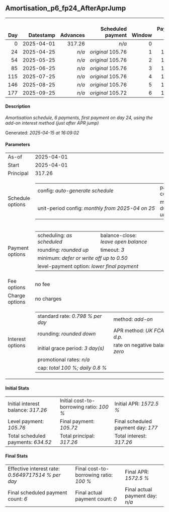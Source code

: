<h2>Amortisation_p6_fp24_AfterAprJump</h2><table><thead style="vertical-align: bottom;"><th style="text-align: right;">Day</th><th style="text-align: right;">Datestamp</th><th style="text-align: right;">Advances</th><th style="text-align: right;">Scheduled payment</th><th style="text-align: right;">Window</th><th style="text-align: right;">Payment due</th><th style="text-align: right;">Actual payments</th><th style="text-align: right;">Generated payment</th><th style="text-align: right;">Net effect</th><th style="text-align: right;">Payment status</th><th style="text-align: right;">Balance status</th><th style="text-align: right;">Simple interest</th><th style="text-align: right;">New interest</th><th style="text-align: right;">New charges</th><th style="text-align: right;">Principal portion</th><th style="text-align: right;">Fee portion</th><th style="text-align: right;">Interest portion</th><th style="text-align: right;">Charges portion</th><th style="text-align: right;">Fee refund</th><th style="text-align: right;">Principal balance</th><th style="text-align: right;">Fee balance</th><th style="text-align: right;">Interest balance</th><th style="text-align: right;">Charges balance</th><th style="text-align: right;">Settlement figure</th><th style="text-align: right;">Fee refund if&nbsp;settled</th></thead><tr style="text-align: right;"><td class="ci00">0</td><td class="ci01" style="white-space: nowrap;">2025-04-01</td><td class="ci02">317.26</td><td class="ci03" style="white-space: nowrap;"><i>n/a<i></td><td class="ci04">0</td><td class="ci05">0.00</td><td class="ci06"><i>n/a</i></td><td class="ci07"><i>n/a</i></td><td class="ci08">0.00</td><td class="ci09"><i>information&nbsp;only</i></td><td class="ci10">open</td><td class="ci13">0.0000</td><td class="ci14">0.0000</td><td class="ci15"><i>n/a</i></td><td class="ci16">0.00</td><td class="ci17">0.00</td><td class="ci18">0.00</td><td class="ci19">0.00</td><td class="ci20">0.00</td><td class="ci21">317.26</td><td class="ci22">0.00</td><td class="ci23">317.2600</td><td class="ci24">0.00</td><td class="ci25">317.26</td><td class="ci26">0.00</td></tr><tr style="text-align: right;"><td class="ci00">24</td><td class="ci01" style="white-space: nowrap;">2025-04-25</td><td class="ci02"><i>n/a</i></td><td class="ci03" style="white-space: nowrap;"><i>original</i> 105.76</td><td class="ci04">1</td><td class="ci05">105.76</td><td class="ci06"><i>n/a</i></td><td class="ci07"><i>n/a</i></td><td class="ci08">105.76</td><td class="ci09"><i>not&nbsp;yet&nbsp;due</i></td><td class="ci10">open</td><td class="ci13">60.7616</td><td class="ci14">0.0000</td><td class="ci15"><i>n/a</i></td><td class="ci16">0.00</td><td class="ci17">0.00</td><td class="ci18">105.76</td><td class="ci19">0.00</td><td class="ci20">0.00</td><td class="ci21">317.26</td><td class="ci22">0.00</td><td class="ci23">211.5000</td><td class="ci24">0.00</td><td class="ci25">378.02</td><td class="ci26">0.00</td></tr><tr style="text-align: right;"><td class="ci00">54</td><td class="ci01" style="white-space: nowrap;">2025-05-25</td><td class="ci02"><i>n/a</i></td><td class="ci03" style="white-space: nowrap;"><i>original</i> 105.76</td><td class="ci04">2</td><td class="ci05">105.76</td><td class="ci06"><i>n/a</i></td><td class="ci07"><i>n/a</i></td><td class="ci08">105.76</td><td class="ci09"><i>not&nbsp;yet&nbsp;due</i></td><td class="ci10">open</td><td class="ci13">75.9520</td><td class="ci14">0.0000</td><td class="ci15"><i>n/a</i></td><td class="ci16">0.00</td><td class="ci17">0.00</td><td class="ci18">105.76</td><td class="ci19">0.00</td><td class="ci20">0.00</td><td class="ci21">317.26</td><td class="ci22">0.00</td><td class="ci23">105.7400</td><td class="ci24">0.00</td><td class="ci25">453.97</td><td class="ci26">0.00</td></tr><tr style="text-align: right;"><td class="ci00">85</td><td class="ci01" style="white-space: nowrap;">2025-06-25</td><td class="ci02"><i>n/a</i></td><td class="ci03" style="white-space: nowrap;"><i>original</i> 105.76</td><td class="ci04">3</td><td class="ci05">105.76</td><td class="ci06"><i>n/a</i></td><td class="ci07"><i>n/a</i></td><td class="ci08">105.76</td><td class="ci09"><i>not&nbsp;yet&nbsp;due</i></td><td class="ci10">open</td><td class="ci13">78.4838</td><td class="ci14">0.0000</td><td class="ci15"><i>n/a</i></td><td class="ci16">0.02</td><td class="ci17">0.00</td><td class="ci18">105.74</td><td class="ci19">0.00</td><td class="ci20">0.00</td><td class="ci21">317.24</td><td class="ci22">0.00</td><td class="ci23">0.0000</td><td class="ci24">0.00</td><td class="ci25">532.45</td><td class="ci26">0.00</td></tr><tr style="text-align: right;"><td class="ci00">115</td><td class="ci01" style="white-space: nowrap;">2025-07-25</td><td class="ci02"><i>n/a</i></td><td class="ci03" style="white-space: nowrap;"><i>original</i> 105.76</td><td class="ci04">4</td><td class="ci05">105.76</td><td class="ci06"><i>n/a</i></td><td class="ci07"><i>n/a</i></td><td class="ci08">105.76</td><td class="ci09"><i>not&nbsp;yet&nbsp;due</i></td><td class="ci10">open</td><td class="ci13">75.9473</td><td class="ci14">0.0000</td><td class="ci15"><i>n/a</i></td><td class="ci16">105.76</td><td class="ci17">0.00</td><td class="ci18">0.00</td><td class="ci19">0.00</td><td class="ci20">0.00</td><td class="ci21">211.48</td><td class="ci22">0.00</td><td class="ci23">0.0000</td><td class="ci24">0.00</td><td class="ci25">608.40</td><td class="ci26">0.00</td></tr><tr style="text-align: right;"><td class="ci00">146</td><td class="ci01" style="white-space: nowrap;">2025-08-25</td><td class="ci02"><i>n/a</i></td><td class="ci03" style="white-space: nowrap;"><i>original</i> 105.76</td><td class="ci04">5</td><td class="ci05">105.76</td><td class="ci06"><i>n/a</i></td><td class="ci07"><i>n/a</i></td><td class="ci08">105.76</td><td class="ci09"><i>not&nbsp;yet&nbsp;due</i></td><td class="ci10">open</td><td class="ci13">26.1153</td><td class="ci14">0.0000</td><td class="ci15"><i>n/a</i></td><td class="ci16">105.76</td><td class="ci17">0.00</td><td class="ci18">0.00</td><td class="ci19">0.00</td><td class="ci20">0.00</td><td class="ci21">105.72</td><td class="ci22">0.00</td><td class="ci23">0.0000</td><td class="ci24">0.00</td><td class="ci25">634.52</td><td class="ci26">0.00</td></tr><tr style="text-align: right;"><td class="ci00">177</td><td class="ci01" style="white-space: nowrap;">2025-09-25</td><td class="ci02"><i>n/a</i></td><td class="ci03" style="white-space: nowrap;"><i>original</i> 105.72</td><td class="ci04">6</td><td class="ci05">105.72</td><td class="ci06"><i>n/a</i></td><td class="ci07"><i>n/a</i></td><td class="ci08">105.72</td><td class="ci09"><i>not&nbsp;yet&nbsp;due</i></td><td class="ci10">closed</td><td class="ci13">0.0000</td><td class="ci14">0.0000</td><td class="ci15"><i>n/a</i></td><td class="ci16">105.72</td><td class="ci17">0.00</td><td class="ci18">0.00</td><td class="ci19">0.00</td><td class="ci20">0.00</td><td class="ci21">0.00</td><td class="ci22">0.00</td><td class="ci23">0.0000</td><td class="ci24">0.00</td><td class="ci25">634.52</td><td class="ci26">0.00</td></tr></table><p><h4>Description</h4><i>Amortisation schedule, 6 payments, first payment on day 24, using the add-on interest method (just after APR jump)</i></p><p>Generated: <i>2025-04-15 at 16:09:02</i></p><h4>Parameters</h4><table><tr><td>As-of</td><td>2025-04-01</td></tr><tr><td>Start</td><td>2025-04-01</td></tr><tr><td>Principal</td><td>317.26</td></tr><tr><td>Schedule options</td><td><table><tr><td>config: <i>auto-generate schedule</i></td><td>payment count: <i>6</i></td></tr><tr><td style="white-space: nowrap;">unit-period config: <i>monthly from 2025-04 on 25</i></td><td>max duration: <i>unlimited</i></td></tr></table></td></tr><tr><td>Payment options</td><td><table><tr><td>scheduling: <i>as scheduled</i></td><td>balance-close: <i>leave&nbsp;open&nbsp;balance</i></td></tr><tr><td>rounding: <i>rounded up</i></td><td>timeout: <i>3</i></td></tr><tr><td colspan='2'>minimum: <i>defer&nbsp;or&nbsp;write&nbsp;off&nbsp;up&nbsp;to&nbsp;0.50</i></td></tr><tr><td colspan='2'>level-payment option: <i>lower&nbsp;final&nbsp;payment</i></td></tr></table></td></tr><tr><td>Fee options</td><td>no fee</td></tr><tr><td>Charge options</td><td>no charges</td></tr><tr><td>Interest options</td><td><table><tr><td>standard rate: <i>0.798 % per day</i></td><td>method: <i>add-on</i></td></tr><tr><td>rounding: <i>rounded down</i></td><td>APR method: <i>UK FCA to 1 d.p.</i></td></tr><tr><td>initial grace period: <i>3 day(s)</i></td><td>rate on negative balance: <i>zero</i></td></tr><tr><td colspan="2">promotional rates: <i><i>n/a</i></i></td></tr><tr><td colspan="2">cap: <i>total 100 %; daily 0.8 %</td></tr></table></td></tr></table><h4>Initial Stats</h4><table><tr><td>Initial interest balance: <i>317.26</i></td><td>Initial cost-to-borrowing ratio: <i>100 %</i></td><td>Initial APR: <i>1572.5 %</i></td></tr><tr><td>Level payment: <i>105.76</i></td><td>Final payment: <i>105.72</i></td><td>Final scheduled payment day: <i>177</i></td></tr><tr><td>Total scheduled payments: <i>634.52</i></td><td>Total principal: <i>317.26</i></td><td>Total interest: <i>317.26</i></td></tr></table><h4>Final Stats</h4><table><tr><td>Effective interest rate: <i>0.5649717514 % per day</i></td><td>Final cost-to-borrowing ratio: <i>100 %</i></td><td>Final APR: <i>1572.5 %</i></td></tr><tr><td>Final scheduled payment count: <i>6</i></td><td>Final actual payment count: <i>0</i></td><td>Final actual payment day: <i>n/a</i></td></tr></table>